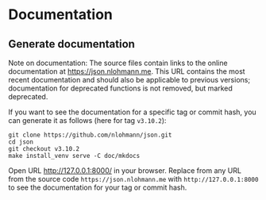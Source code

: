 # Documentation

## Generate documentation

Note on documentation: The source files contain links to the online documentation at https://json.nlohmann.me. This URL
contains the most recent documentation and should also be applicable to previous versions; documentation for deprecated
functions is not removed, but marked deprecated.

If you want to see the documentation for a specific tag or commit hash, you can generate it as follows (here for tag
`v3.10.2`):

```shell
git clone https://github.com/nlohmann/json.git
cd json
git checkout v3.10.2
make install_venv serve -C doc/mkdocs
```

Open URL <http://127.0.0.1:8000/> in your browser. Replace from any URL from the source code `https://json.nlohmann.me`
with `http://127.0.0.1:8000` to see the documentation for your tag or commit hash.
